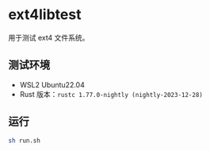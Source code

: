 # ext4libtest

用于测试 ext4 文件系统。

## 测试环境

- WSL2 Ubuntu22.04
- Rust 版本：`rustc 1.77.0-nightly (nightly-2023-12-28)`

## 运行

   ```bash
   sh run.sh
   ```